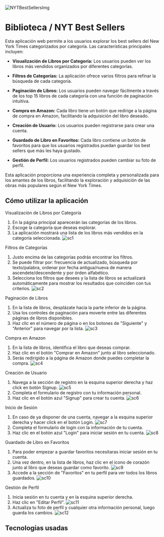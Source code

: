 ![NYTBestSellersImg](./assets/readme/nyytbestsellerswbg.png)
# Biblioteca / NYT Best Sellers

Esta aplicación web permite a los usuarios explorar los best sellers del New York Times categorizados por categoría. Las características principales incluyen:

* **Visualización de Libros por Categoría:** Los usuarios pueden ver los libros más vendidos organizados por diferentes categorías.

* **Filtros de Categorías:** La aplicación ofrece varios filtros para refinar la búsqueda de cada categoría.

* **Paginación de Libros:** Los usuarios pueden navegar fácilmente a través de los top 15 libros de cada categoría con una función de paginación intuitiva.

* **Compra en Amazon:** Cada libro tiene un botón que redirige a la página de compra en Amazon, facilitando la adquisición del libro deseado.

* **Creación de Usuario:** Los usuarios pueden registrarse para crear una cuenta.

* **Guardado de Libro en Favoritos:** Cada libro contiene un botón de favoritos para que los usuarios registrados puedan guardar los best sellers que más les haya gustado.

* **Gestión de Perfil:** Los usuarios registrados pueden cambiar su foto de perfil.

Esta aplicación proporciona una experiencia completa y personalizada para los amantes de los libros, facilitando la exploración y adquisición de las obras más populares según el New York Times.

## Cómo utilizar la aplicación

Visualización de Libros por Categoría
1) En la página principal aparecerán las categorías de los libros.
2) Escoge la categoría que deseas explorar.
3) La aplicación mostrará una lista de los libros más vendidos en la categoría seleccionada.
![sc1](./assets/readme/sc1.png)

Filtros de Categorías
1) Justo encima de las categorías podrás encontrar los filtros.
2) Se puede filtrar por: frecuencia de actualizado, búsqueda por texto/palabra, ordenar por fecha antigua/nueva de manera ascendete/descendente y por órden alfabético.
3) Selecciona los filtros que desees y la lista de libros se actualizará automáticamente para mostrar los resultados que coinciden con tus criterios.
![sc2](./assets/readme/sc2.png)

Paginación de Libros
1) En la lista de libros, desplázate hacia la parte inferior de la página.
2) Usa los controles de paginación para moverte entre las diferentes páginas de libros disponibles.
3) Haz clic en el número de página o en los botones de "Siguiente" y "Anterior" para navegar por la lista.
![sc3](./assets/readme/sc3.png)

Compra en Amazon
1) En la lista de libros, identifica el libro que deseas comprar.
2) Haz clic en el botón "Comprar en Amazon" junto al libro seleccionado.
3) Serás redirigido a la página de Amazon donde puedes completar la compra.
![sc4](./assets/readme/sc4.png)

Creación de Usuario
1) Navega a la sección de registro en la esquina superior derecha y haz click en botón Signup.
![sc5](./assets/readme/sc5.png)
2) Completa el formulario de registro con tu información personal.
3) Haz clic en el botón azul "Signup" para crear tu cuenta.
![sc6](./assets/readme/sc6.png)

Inicio de Sesión
1) En caso de ya disponer de una cuenta, navegar a la esquina superior derecha y hacer click en el botón Login.
![sc7](./assets/readme/sc7.png)
2) Completa el formulario de login con la información de tu cuenta.
3) Haz clic en el botón azul "Login" para iniciar sesión en tu cuenta.
![sc8](./assets/readme/sc8.png)

Guardado de Libro en Favoritos
1) Para poder empezar a guardar favoritos necesitaras iniciar sesión en tu cuenta.
2) Una vez dentro, en la lista de libros, haz clic en el icono de corazón junto al libro que deseas guardar como favorito.
![sc9](./assets/readme/sc9.png)
3) Accede a la sección de "Favoritos" en tu perfil para ver todos los libros guardados.
![sc10](./assets/readme/sc10.png)

Gestión de Perfil
1) Inicia sesión en tu cuenta y en la esquina superior derecha.
2) Haz clic en "Editar Perfil".
![sc11](./assets/readme/sc11.png)
4) Actualiza tu foto de perfil y cualquier otra información personal, luego guarda los cambios.
![sc12](./assets/readme/sc12.png)

## Tecnologías usadas

